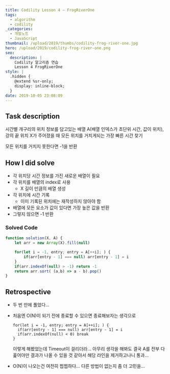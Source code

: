 ```yaml
---
title: Codility Lesson 4 — FrogRiverOne
tags:
  - algorithm
  - codility
_categories:
  - 개발노트
  - JavaScript
thumbnail: /upload/2019/thumbs/codility-frog-river-one.jpg
hero: /upload/2019/codility-frog-river-one.png
seo:
  description: |
    Codility 알고리즘 연습
    Lesson 4 FrogRiverOne
style: |
  .hidden {
    @extend %sr-only;
    display: inline-block;
  }
date: 2019-10-05 23:08:09
---
```



## Task description

시간별 개구리의 위치 정보를 담고있는 배열 A(배열 인덱스가 초단위 시간, 값이 위치), 강의 끝
위치 X가 주어졌을 때 모든 위치를 거치게되는 가장 빠른 시간 찾기

모든 위치를 거치지 못한다면 -1을 반환

## How I did solve

- 각 위치당 시간 정보를 가진 새로운 배열이 필요
- 각 위치를 배열의 index로 사용
  - X 길이 만큼의 배열 생성
- 각 위치에 시간 기록
  - 이미 기록된 위치에는 재작성하지 않아야 함
- 배열에 모든 요소가 값이 있다면 가장 높은 값을 반환
- 그렇지 않으면 -1 반환

### Solved Code

```javascript
function solution(X, A) {
    let arr = new Array(X).fill(null)

    for(let i = -1, entry; entry = A[++i]; ) {
        if(arr[entry - 1] === null) arr[entry - 1] = i
    }
    if(arr.indexOf(null) > -1) return -1
    return arr.sort( (a,b) => a - b).pop()
}
```

## Retrospective
- 두 번 만에 풀었다...
- 처음엔 O(N)이 되기 전에 종료할 수 있으면 종료해보자는 생각으로

  ```javascript|data-line="3"
  for(let i = -1, entry; entry = A[++i]; ) {
    if(arr[entry - 1] === null) arr[entry - 1] = i
    if(arr.indexOf(null) < 0) break
  }
  ```

  이렇게 해봤었는데 Timeout이 걸리더라...
  아무리 생각을 해봐도 결국 A를 전부 다 훑어야만 결과가 나올 수 있을 것 같아서 해당 라인을
  제거하고나니 통과...
- O(N)이 나오는건 여전히 찝찝하다... 다른 방법이 없는지 좀 더 고민을...